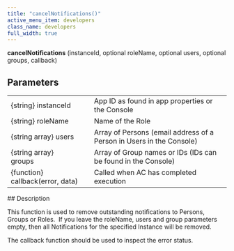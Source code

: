 ```yaml
---
title: "cancelNotifications()"
active_menu_item: developers
class_name: developers
full_width: true
---
```



**cancelNotifications** (instanceId, optional roleName, optional users, optional groups, callback)

## Parameters

<table>
<tr>
<td width="228">
{string} instanceId

</td>
<td width="9">
</td>
<td width="643">
App ID as found in app properties or the Console

</td>
</tr>
<tr>
<td width="228">
{string} roleName

</td>
<td width="9">
</td>
<td width="643">
Name of the Role

</td>
</tr>
<tr>
<td width="228">
{string array} users

</td>
<td width="9">
</td>
<td width="643">
Array of Persons (email address of a Person in Users in the Console)

</td>
</tr>
<tr>
<td width="228">
{string array} groups

</td>
<td width="9">
</td>
<td width="643">
Array of Group names or IDs (IDs can be found in the Console)

</td>
</tr>
<tr>
<td width="228">
{function} callback(error, data)

</td>
<td width="9">
</td>
<td width="643">
Called when AC has completed execution

</td>
</tr>
</table>
## Description

This function is used to remove outstanding notifications to Persons, Groups or Roles.  If you leave the roleName, users and group parameters empty, then all Notifications for the specified Instance will be removed.

The callback function should be used to inspect the error status.

